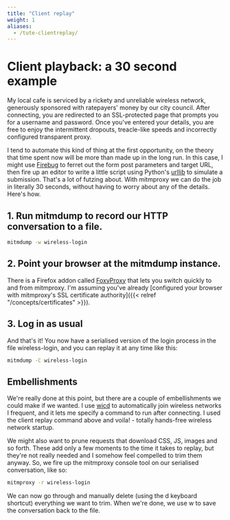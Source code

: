 ```yaml
---
title: "Client replay"
weight: 1
aliases:
  - /tute-clientreplay/
---
```


# Client playback: a 30 second example

My local cafe is serviced by a rickety and unreliable wireless network,
generously sponsored with ratepayers' money by our city council. After
connecting, you are redirected to an SSL-protected page that prompts you for a
username and password. Once you've entered your details, you are free to enjoy
the intermittent dropouts, treacle-like speeds and incorrectly configured
transparent proxy.

I tend to automate this kind of thing at the first opportunity, on the theory
that time spent now will be more than made up in the long run. In this case, I
might use [Firebug](https://getfirebug.com/) to ferret out the form post
parameters and target URL, then fire up an editor to write a little script using
Python's [urllib](https://docs.python.org/library/urllib.html) to simulate a
submission. That's a lot of futzing about. With mitmproxy we can do the job in
literally 30 seconds, without having to worry about any of the details. Here's
how.

## 1. Run mitmdump to record our HTTP conversation to a file.

```bash
mitmdump -w wireless-login
```

## 2. Point your browser at the mitmdump instance.

There is a Firefox addon called [FoxyProxy](https://addons.mozilla.org/fi/firefox/addon/foxyproxy-standard/) that
lets you switch quickly to and from mitmproxy. I'm assuming you've already [configured
your browser with mitmproxy's SSL certificate authority]({{< relref
"/concepts/certificates" >}}).

## 3. Log in as usual

And that's it\! You now have a serialised version of the login process
in the file wireless-login, and you can replay it at any time like this:

```bash
mitmdump -C wireless-login
```

## Embellishments

We're really done at this point, but there are a couple of embellishments we
could make if we wanted. I use [wicd](https://launchpad.net/wicd) to
automatically join wireless networks I frequent, and it lets me specify a
command to run after connecting. I used the client replay command above and
voila\! - totally hands-free wireless network startup.

We might also want to prune requests that download CSS, JS, images and so forth.
These add only a few moments to the time it takes to replay, but they're not
really needed and I somehow feel compelled to trim them anyway. So, we fire up
the mitmproxy console tool on our serialised conversation, like so:

```bash
mitmproxy -r wireless-login
```

We can now go through and manually delete (using the <span
data-role="kbd">d</span> keyboard shortcut) everything we want to trim. When
we're done, we use <span data-role="kbd">w</span> to save the conversation back
to the file.
